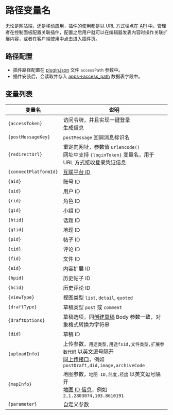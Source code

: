 # 路径变量名

无论是网站端，还是移动应用，插件的使用都是以 URL 方式埋点在 [API](../../api/) 中。管理者在控制面板配置关联插件，配置之后用户就可以在编辑器发表内容时操作关联扩展内容，或者在客户端使用中点击进入插件页。

## 路径配置

- 插件路径配置在 [plugin.json](https://docs.fresns.com/zh-hans/open-source/extensions/index.html#plugin-json-配置信息) 文件 `accessPath` 参数中。
- 插件安装后，会读取并存入 [apps->access_path](https://docs.fresns.com/zh-hans/open-source/database/apps/apps.html) 数据表字段中。

## 变量列表

| 变量名 | 说明 |
| --- | --- |
| `{accessToken}` | 访问令牌，并且实现一键登录<br>[生成信息](access-token.md) |
| `{postMessageKey}` | `postMessage` 回调消息标识名 |
| `{redirectUrl}` | 重定向网址，参数值 `urlencode()`<br>网址中支持 `{loginToken}` 变量名，用于 URL 方式接收登录凭证信息 |
| `{connectPlatformId}` | [互联平台 ID](https://docs.fresns.com/zh-hans/open-source/configs/dictionary/connects.html) |
| `{aid}` | 账号 ID |
| `{uid}` | 用户 ID |
| `{rid}` | 角色 ID |
| `{gid}` | 小组 ID |
| `{htid}` | 话题 ID |
| `{gtid}` | 地理 ID |
| `{pid}` | 帖子 ID |
| `{cid}` | 评论 ID |
| `{fid}` | 文件 ID |
| `{eid}` | 内容扩展 ID |
| `{hpid}` | 历史帖子 ID |
| `{hcid}` | 历史评论 ID |
| `{viewType}` | 视图类型 `list`, `detail`, `quoted` |
| `{draftType}` | 草稿类型 `post` 或 `comment` |
| `{draftOptions}` | 草稿选项，同[创建草稿](../../api/editor/draft-create.md) Body 参数一致，对象格式转换为字符串 |
| `{did}` | 草稿 ID |
| `{uploadInfo}` | 上传参数，`用途类型,用途fsid,文件类型,扩展参数代码` 以英文逗号隔开<br>[同上传接口](../../api/common/file-upload.md)，例如 `postDraft,did,image,archiveCode` |
| `{mapInfo}` | 地图参数，`地图 ID,纬度,经度` 以英文逗号隔开<br>[地图 ID 信息](../dictionary/maps.md)，例如 `2,1.2803074,103.8610191` |
| `{parameter}` | 自定义参数 |
